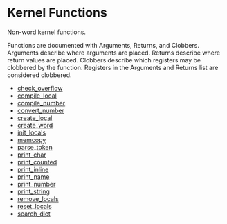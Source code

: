# Kernel Functions
 Non-word kernel functions. 
 
 Functions are documented with Arguments, Returns, and Clobbers. Arguments describe where arguments are placed. 
 Returns describe where return values are placed. Clobbers describe which registers may be clobbered by the function.
 Registers in the Arguments and Returns list are considered clobbered.
 
 * [check_overflow](/kernel/check_overflow.md)
 * [compile_local](/kernel/compile_local.md)
 * [compile_number](/kernel/compile_number.md)
 * [convert_number](/kernel/convert_number.md)
 * [create_local](/kernel/create_local.md)
 * [create_word](/kernel/create_word.md)
 * [init_locals](/kernel/init_locals.md)
 * [memcopy](/kernel/memcopy.md)
 * [parse_token](/kernel/parse_token.md)
 * [print_char](/kernel/print_char.md)
 * [print_counted](/kernel/print_counted.md)
 * [print_inline](/kernel/print_inline.md)
 * [print_name](/kernel/print_name.md)
 * [print_number](/kernel/print_number.md)
 * [print_string](/kernel/print_string.md)
 * [remove_locals](/kernel/remove_locals.md)
 * [reset_locals](/kernel/reset_locals.md)
 * [search_dict](/kernel/search_dict.md)
 